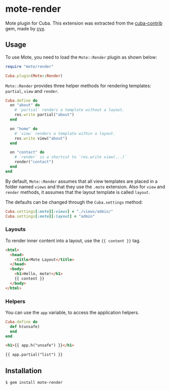 mote-render
===========

Mote plugin for Cuba. This extension was extracted from the
[cuba-contrib][cuba-contrib] gem, made by [cyx][cyx].

Usage
-----

To use Mote, you need to load the `Mote::Render` plugin as shown below:

```ruby
require "mote/render"

Cuba.plugin(Mote::Render)
```

`Mote::Render` provides three helper methods for rendering templates:
`partial`, `view` and `render`.

```ruby
Cuba.define do
  on "about" do
    # `partial` renders a template without a layout.
    res.write partial("about")
  end

  on "home" do
    # `view` renders a template within a layout.
    res.write view("about")
  end

  on "contact" do
    # `render` is a shortcut to `res.write view(...)`
    render("contact")
  end
end
```

By default, `Mote::Render` assumes that all view templates are placed
in a folder named `views` and that they use the `.mote` extension. Also
for `view` and `render` methods, it assumes that the layout template is
called `layout`.

The defaults can be changed through the `Cuba.settings` method:

```ruby
Cuba.settings[:mote][:views] = "./views/admin/"
Cuba.settings[:mote][:layout] = "admin"
```

### Layouts

To render inner content into a layout, use the `{{ content }}` tag.

```html
<html>
  <head>
    <title>Mote Layout</title>
  </head>
  <body>
    <h1>Hello, mote!</h1>
    {{ content }}
  </body>
</html>
```

### Helpers

You can use the `app` variable, to access the application helpers.

```ruby
Cuba.define do
  def h(unsafe)
  end
end
```

```html
<h1>{{ app.h("unsafe") }}</h1>

{{ app.partial("list") }}
```

Installation
------------

```
$ gem install mote-render
```

[cuba]: https://github.com/soveran/cuba
[cuba-contrib]: https://github.com/cyx/cuba-contrib
[cyx]: https://github.com/cyx
[mote]: https://github.com/soveran/mote
